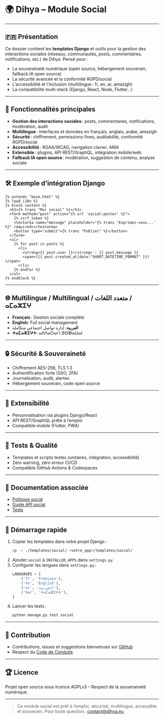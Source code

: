 # 🌍 Dihya – Module Social

---

## 🇫🇷 Présentation

Ce dossier contient les **templates Django** et outils pour la gestion des interactions sociales (réseaux, communautés, posts, commentaires, notifications, etc.) de Dihya.
Pensé pour :
- La souveraineté numérique (open source, hébergement souverain, fallback IA open source)
- La sécurité avancée et la conformité RGPD/social
- L’accessibilité et l’inclusion (multilingue : fr, en, ar, amazigh)
- La compatibilité multi-stack (Django, React, Node, Flutter…)

---

## 🚀 Fonctionnalités principales

- **Gestion des interactions sociales** : posts, commentaires, notifications, modération, audit
- **Multilingue** : interfaces et données en français, anglais, arabe, amazigh
- **Sécurité** : chiffrement, permissions fines, auditabilité, conformité RGPD/social
- **Accessibilité** : RGAA/WCAG, navigation clavier, ARIA
- **Extensible** : plugins, API REST/GraphQL, intégration mobile/web
- **Fallback IA open source** : modération, suggestion de contenu, analyse sociale

---

## 🛠️ Exemple d’intégration Django

```django
{% extends "base.html" %}
{% load i18n %}
{% block content %}
  <h1>{% trans "Mur social" %}</h1>
  <form method="post" action="{% url 'social:poster' %}">
    {% csrf_token %}
    <textarea name="message" placeholder="{% trans 'Exprimez-vous...' %}" required></textarea>
    <button type="submit">{% trans "Publier" %}</button>
  </form>
  <ul>
    {% for post in posts %}
      <li>
        <strong>{{ post.user }}</strong> : {{ post.message }}
        <span>({{ post.created_at|date:"SHORT_DATETIME_FORMAT" }})</span>
      </li>
    {% endfor %}
  </ul>
{% endblock %}
```

---

## 🌐 Multilingue / Multilingual / متعدد اللغات / ⴰⵎⴰⵣⵉⵖ

- **Français** : Gestion sociale complète
- **English**: Full social management
- **العربية**: إدارة تواصل اجتماعي متكاملة
- **ⵜⴰⵎⴰⵣⵉⵖⵜ**: ⴰⴷⴷⴰⵔⴰⵏ ⵏ ⵓⵙⴻⵏⴰⵡⴰⵏ

---

## 🔒 Sécurité & Souveraineté

- Chiffrement AES-256, TLS 1.3
- Authentification forte (SSO, 2FA)
- Journalisation, audit, alertes
- Hébergement souverain, code open source

---

## 🧩 Extensibilité

- Personnalisation via plugins Django/React
- API REST/GraphQL prête à l’emploi
- Compatible mobile (Flutter, PWA)

---

## 🧪 Tests & Qualité

- Templates et scripts testés (unitaires, intégration, accessibilité)
- Zéro warning, zéro erreur CI/CD
- Compatible GitHub Actions & Codespaces

---

## 📄 Documentation associée

- [Politique social](./policy.md)
- [Guide API social](../../../../docs/api_social.md)
- [Tests](../../../../tests/social/)

---

## 🏁 Démarrage rapide

1. Copier les templates dans votre projet Django :
   ```bash
   cp -r ./templates/social/ <votre_app>/templates/social/
   ```
2. Ajouter `social` à `INSTALLED_APPS` dans `settings.py`
3. Configurer les langues dans `settings.py` :
   ```python
   LANGUAGES = [
       ('fr', 'Français'),
       ('en', 'English'),
       ('ar', 'العربية'),
       ('ber', 'ⵜⴰⵎⴰⵣⵉⵖⵜ'),
   ]
   ```
4. Lancer les tests :
   ```bash
   python manage.py test social
   ```

---

## 🤝 Contribution

- Contributions, issues et suggestions bienvenues sur [GitHub](https://github.com/DihyaOrg/Dihya)
- Respect du [Code de Conduite](../../../../CODE_OF_CONDUCT.md)

---

## 🏆 Licence

Projet open source sous licence AGPLv3 – Respect de la souveraineté numérique.

---

> Ce module social est prêt à l’emploi, sécurisé, multilingue, accessible et souverain.
> Pour toute question : [contact@dihya.eu](mailto:contact@dihya.eu)
